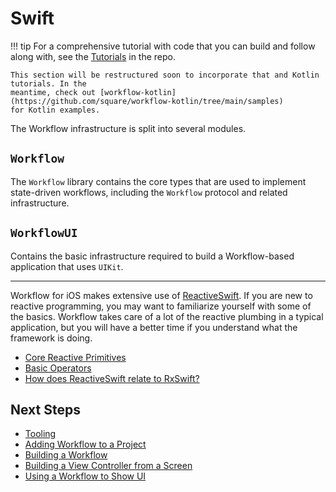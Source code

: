 # Swift

!!! tip
    For a comprehensive tutorial with code that you can build and follow along with, see the
    [Tutorials](https://github.com/square/workflow-swift/tree/main/Samples/Tutorial) in
    the repo.

    This section will be restructured soon to incorporate that and Kotlin tutorials. In the
    meantime, check out [workflow-kotlin](https://github.com/square/workflow-kotlin/tree/main/samples)
    for Kotlin examples.

The Workflow infrastructure is split into several modules.

## `Workflow`

The `Workflow` library contains the core types that are used to implement state-driven workflows,
including the `Workflow` protocol and related infrastructure.

## `WorkflowUI`

Contains the basic infrastructure required to build a Workflow-based application that uses `UIKit`.

---

Workflow for iOS makes extensive use of [ReactiveSwift](https://github.com/ReactiveCocoa/ReactiveSwift).
If you are new to reactive programming, you may want to familiarize yourself with some of the
basics. Workflow takes care of a lot of the reactive plumbing in a typical application, but you will
have a better time if you understand what the framework is doing.

* [Core Reactive Primitives](https://github.com/ReactiveCocoa/ReactiveSwift/blob/master/Documentation/ReactivePrimitives.md)
* [Basic Operators](https://github.com/ReactiveCocoa/ReactiveSwift/blob/master/Documentation/BasicOperators.md)
* [How does ReactiveSwift relate to RxSwift?](https://github.com/ReactiveCocoa/ReactiveSwift/blob/master/Documentation/RxComparison.md)

## Next Steps

* [Tooling](tooling.md)
* [Adding Workflow to a Project](adding-workflow-to-a-project.md)
* [Building a Workflow](building-a-workflow.md)
* [Building a View Controller from a Screen](building-a-view-controller-from-screen.md)
* [Using a Workflow to Show UI](using-a-workflow-for-ui.md)
